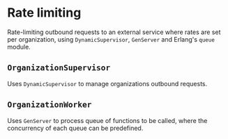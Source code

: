 # Rate limiting

Rate-limiting outbound requests to an external service where rates are set per organization, using `DynamicSupervisor`, `GenServer` and Erlang's `queue` module.

## `OrganizationSupervisor`

Uses `DynamicSupervisor` to manage organizations outbound requests.

## `OrganizationWorker`

Uses `GenServer` to process queue of functions to be called, where the concurrency of each queue can be predefined.

